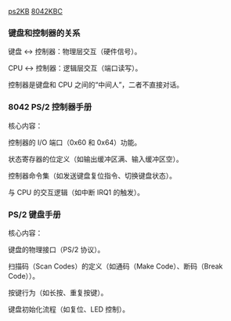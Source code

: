 [ps2KB](https://wiki.osdev.org/PS/2_Keyboard)
[8042KBC](https://wiki.osdev.org/%228042%22_PS/2_Controller)

### 键盘和控制器的关系
键盘 ↔ 控制器：物理层交互（硬件信号）。

CPU ↔ 控制器：逻辑层交互（端口读写）。

控制器是键盘和 CPU 之间的“中间人”，二者不直接对话。

### 8042 PS/2 控制器手册
核心内容：

控制器的 I/O 端口（0x60 和 0x64）功能。

状态寄存器的位定义（如输出缓冲区满、输入缓冲区空）。

控制器命令集（如发送键盘复位指令、切换键盘状态）。

与 CPU 的交互逻辑（如中断 IRQ1 的触发）。

### PS/2 键盘手册
核心内容：

键盘的物理接口（PS/2 协议）。

扫描码（Scan Codes）的定义（如通码（Make Code）、断码（Break Code））。

按键行为（如长按、重复按键）。

键盘初始化流程（如复位、LED 控制）。